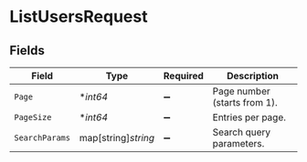 # ListUsersRequest


## Fields

| Field                        | Type                         | Required                     | Description                  |
| ---------------------------- | ---------------------------- | ---------------------------- | ---------------------------- |
| `Page`                       | **int64*                     | :heavy_minus_sign:           | Page number (starts from 1). |
| `PageSize`                   | **int64*                     | :heavy_minus_sign:           | Entries per page.            |
| `SearchParams`               | map[string]*string*          | :heavy_minus_sign:           | Search query parameters.     |